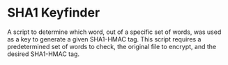 # SHA1 Keyfinder
A script to determine which word, out of a specific set of words, was used as a key to generate a given SHA1-HMAC tag.
This script requires a predetermined set of words to check, the original file to encrypt, and the desired SHA1-HMAC tag.
